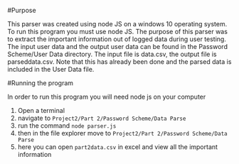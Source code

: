 #Purpose

This parser was created using node JS on a windows 10 operating system.  To run this program
you must use node JS.  The purpose of this parser was to extract the important information
out of logged data during user testing.  The input user data and the output user data
can be found in the Password Scheme/User Data directory.  The input file is data.csv,
the output file is parseddata.csv.  Note that this has already been done and the
parsed data is included in the User Data file.  

#Running the program

In order to run this program you will need node js on your computer
1. Open a terminal
2. navigate to `Project2/Part 2/Password Scheme/Data Parse`
3. run the command `node parser.js`
4. then in the file explorer move to `Project2/Part 2/Password Scheme/Data Parse`
5. here you can open `part2data.csv` in excel and view all the important information